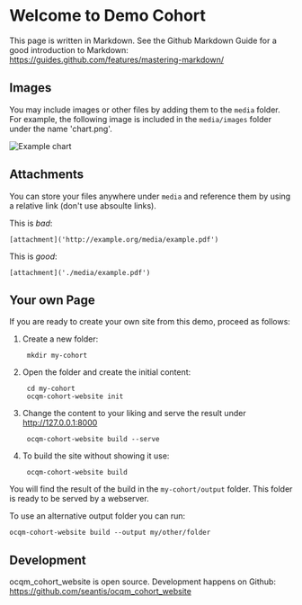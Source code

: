 # Welcome to Demo Cohort

This page is written in Markdown. See the Github Markdown Guide for a good
introduction to Markdown: https://guides.github.com/features/mastering-markdown/

## Images

You may include images or other files by adding them to the `media` folder.
For example, the following image is included in the `media/images` folder
under the name 'chart.png'.

![Example chart](./media/images/chart.png)

## Attachments

You can store your files anywhere under `media` and reference them by using
a relative link (don't use absoulte links).

This is *bad*:

`[attachment]('http://example.org/media/example.pdf')`

This is *good*:

`[attachment]('./media/example.pdf')`


## Your own Page

If you are ready to create your own site from this demo, proceed as follows:

1. Create a new folder:

        mkdir my-cohort

2. Open the folder and create the initial content:

        cd my-cohort
        ocqm-cohort-website init

3. Change the content to your liking and serve the result under http://127.0.0.1:8000

        ocqm-cohort-website build --serve

4. To build the site without showing it use:

        ocqm-cohort-website build

You will find the result of the build in the `my-cohort/output` folder. This
folder is ready to be served by a webserver.

To use an alternative output folder you can run:

    ocqm-cohort-website build --output my/other/folder


## Development

ocqm_cohort_website is open source. Development happens on Github:
https://github.com/seantis/ocqm_cohort_website
